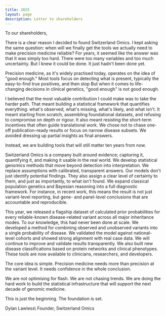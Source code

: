 ```yaml
---
title: 2025
layout: page
description: Letter to shareholders
---
```


To our shareholders,

There is a clear reason I decided to found Switzerland Omics. I kept asking the same question: when will we finally get the tools we actually need to make precision medicine reliable? 
For years, it seemed like the answer was that it was simply too hard. 
There were too many variables and too much uncertainty. 
But I knew it could be done. 
It just hadn't been done yet.

Precision medicine, as it's widely practised today, operates on the idea of "good enough." 
Most tools focus on detecting what is present, typically the easy-to-find true positives, and then stop
But when it comes to life-changing decisions in clinical genetics, "good enough" is not good enough.

I believed that the most valuable contribution I could make was to take the harder path. 
That meant building a statistical framework that quantifies everything: what's observed, what's missing, what's likely, and what isn't. 
It meant starting from scratch, assembling foundational datasets, and refusing to compromise on depth or rigour. 
It also meant resisting the short-term incentives that often guide translational work. 
We chose not to chase one-off publication-ready results or focus on narrow disease subsets. 
We avoided dressing up partial insights as final answers.

Instead, we are building tools that will still matter ten years from now.

Switzerland Omics is a company built around evidence; capturing it, quantifying it, and making it usable in the real world. 
We develop statistical genomics methods that move beyond detection into interpretation. 
We replace assumptions with calibrated, transparent answers. 
Our models don't just identify potential findings. 
They also assign a clear level of certainty to them, and just as importantly, to what isn't found. 
We expand classical population genetics and Bayesian reasoning into a full diagnostic framework.
For instance, in recent work, this means the result is not just variant-level reporting, but gene- and panel-level conclusions that are accountable and reproducible.

This year, we released a flagship dataset of calculated prior probabilities for every reliable-known disease-related variant across all major inheritance modes.
To our knowledge, this had never been done at scale.
We developed a method for combining observed and unobserved variants into a single probability of disease.
We validated the model against national-level cohorts and showed strong alignment with real case data. 
We will continue to improve and validate results transparently.
We also built new disease classifications based on protein networks and clinical phenotypes.
These tools are now available to clinicians, researchers, and developers.

The core idea is simple. 
Precision medicine needs more than precision at the variant level.
It needs confidence in the whole conclusion.

We are not optimising for flash.
We are not chasing trends.
We are doing the hard work to build the statistical infrastructure that will support the next decade of genomic medicine.

This is just the beginning.
The foundation is set.

Dylan Lawless\\
Founder, Switzerland Omics
